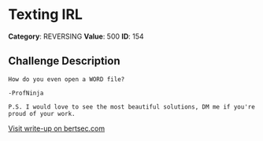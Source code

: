 # Texting IRL
**Category**: REVERSING
**Value**: 500
**ID**: 154

## Challenge Description
```
How do you even open a WORD file?

-ProfNinja

P.S. I would love to see the most beautiful solutions, DM me if you're proud of your work.
```

[Visit write-up on bertsec.com](https://bertsec.com/texting-irl)
